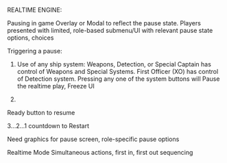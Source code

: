 REALTIME ENGINE:

Pausing in game
Overlay or Modal to reflect the pause state. Players presented with 
limited, role-based submenu/UI with relevant pause state options, choices

Triggering a pause:
1. Use of any ship system: Weapons, Detection, or Special
Captain has control of Weapons and Special Systems.
First Officer (XO) has control of Detection system.
Pressing any one of the system buttons will Pause the realtime play, Freeze UI

2. 


Ready button to resume

3...2...1 countdown to Restart

Need graphics for pause screen, role-specific pause options

Realtime Mode
Simultaneous actions, first in, first out sequencing

